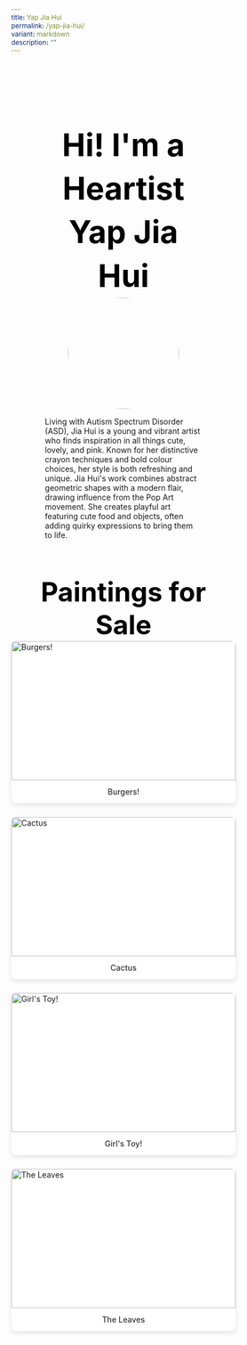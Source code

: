 ```yaml
---
title: Yap Jia Hui
permalink: /yap-jia-hui/
variant: markdown
description: ""
---
```

<style>
    @import url('https://fonts.googleapis.com/css2?family=Inter:wght@100..900&display=swap');
    
    * {
    margin: 0%;
    padding: 0;
    box-sizing: border-box;
    font-family: "Inter", sans-serif;
    }
    
    .bp-container{
    max-width: 1280px;
    width: 100%;
    }
    
        .has-float-btns{
    display:none;
    }
    
     html {
 width: 100% !important;
 }

 .col.is-offset-2,
 .col.is-offset-2-tablet {
 margin-left: 0% !important;
 width: 100% !important;
 }
    
    body .col.is-8, 
    body .col.is-8-tablet{
    width: 100% !important;
     margin-left: 0% !important;
    }

 body .content h1, body .content h2,body .content h3, body .content h4, body .content h5 {
 color: black !important;
}
    
    .hero {
    padding: 30px 0px;
    margin-top: -20px;
    width: 70%;
    margin: auto;
    }
    
        .hero_img{
    width: 200px !important;
    height: 200px !important;
    border-radius: 50%;
    object-fit: cover;
    object-position: center;
    display: block;
    margin: 0 auto;
    
    }
    
    .hero .canvass{
    width: 90%;
    }
    
            .bp-section-pagetitle{
        display: none;
        }
        
        .bp-section{
        padding: 0px !important;
        }
        
    
    .images_grid{ display: grid; grid-template-columns: repeat(auto-fit, minmax(250px, 1fr));
    gap: 25px;
    }

    .images_grid img{
    width: auto !important;
    height: auto !important;
    }
    
    /* General */
    body .canvass {
    width: 100%;
    margin-left: auto;
    margin-right: auto;
    }
    
    .relative {
    position: relative;
    }
    
    .text-end {
    text-align: end;
    }
    
    .text-center {
    text-align: center;
    }
    
    .main_heading {
    font-size: 3.5rem;
    line-height: 1.4;
    color: black !important;
    }
    
    .main_heading2 {
    font-size: 3rem;
        margin-top: 0 !important;
    color: black !important;
    }
    
    .section {
    padding: 70px 0px;
    }
    
    .button {
    background: white;
    border: 1.99px solid rgba(0, 0, 0, 1);
    border-radius: 20px;
    padding: 12.5px 30px;
    width: 45%;
    transition: 0.2s all ease;
    cursor: pointer;
    }
    
    .button:hover {
    background: black;
    color: white;
    }
    
    .flex {
    display: flex;
    }
    
    .justify-between {
    justify-content: space-between;
    }
    
    .bold {
    font-weight: bold;
    }
    
    .mt-5 {
    margin-top: 20px;
    }
    
    .relative{
    position: relative;
    }
    
    
    .bg_gray {
    background-color: rgba(244, 244, 244, 1);
    }
    
    .text-gray {
    color: rgb(78, 78, 78);
    }
   
    @media (max-width: 800px) {
    .images_grid{
    display: none
    }
    
    .hero{
    width: 100%;
    }
        .hero_img{
    width: 200px !important;
    height: 200px !important;
    border-radius: 50%;
    object-fit: cover;
    object-position: center;
    display: block;
    margin: 0 auto;
    
    }
       body .canvass{
        width: 90% !important;
        margin-left: auto;
        margin-right: auto;
        }
     
    .main_heading2 {
    font-size: 2rem;
    }
    }
    .hero h1{
    color: black !important;
    font-weight: bold;
    }
    .bp-container .row{
    width: 100%;
    margin-left: 0% !important;
    margin-right: 0% !important;
    }
    
    
    .painting_item {
    border-radius: 8px;
    overflow: hidden;
    box-shadow: 0 4px 8px rgba(0,0,0,0.1);
    transition: transform 0.3s ease, box-shadow 0.3s ease;
    background: white;
    }
    
    .painting_item:hover {
    transform: translateY(-5px);
    box-shadow: 0 6px 12px rgba(0,0,0,0.15);
    }
    
    .painting_item a {
    text-decoration: none;
    color: inherit;
    display: block;
    }
    
    .painting_item img {
    width: 100% !important;
    height: 250px !important;
    object-fit: cover;
    object-position: center;
    display: block;
    }
    
    .painting_title {
    padding: 12px;
    text-align: center;
    font-weight: 500;
    color: #333;
    margin: 0;
    }
</style>
<section style="width: 100%">
<div class="canvass">
<section class="hero">
<h1 class="text-center main_heading">Hi! I'm a Heartist<br>Yap Jia Hui</h1>
<img src="https://i.ibb.co/whCbTqNH/Yap-Jia-Hui.jpg" class="hero_img">
<p>Living with Autism Spectrum Disorder (ASD), Jia Hui is a young and vibrant artist who finds inspiration in all things cute, lovely, and pink. Known for her distinctive crayon techniques and bold colour choices, her style is both refreshing and unique. Jia Hui's work combines abstract geometric shapes with a modern flair, drawing influence from the Pop Art movement. She creates playful art featuring cute food and objects, often adding quirky expressions to bring them to life.</p>
</section>
<section style="width: 100%; padding-top: 20px;">
<div class="canvass">
<h2 class="text-center main_heading2">Paintings for Sale<br></h2>
<div class="paintings_grid images_grid">
<div class="painting_item">
<a target="_blank" href="https://shop.shapinghearts.cdc.gov.sg/products/burgers">
<img title="Burgers!" src="https://i.ibb.co/MkMgPYK3/JIAHUI-001-Burgers-320-W-x-420-H-x-20-Dmm.jpg" alt="Burgers!">
<p class="painting_title">Burgers!</p>
</a>
</div><div class="painting_item">
<a target="_blank" href="https://shop.shapinghearts.cdc.gov.sg/products/cactus">
<img title="Cactus" src="https://i.ibb.co/m53BrKs3/JIAHUI-002-Catus-320-W-x-450-H-x-20-Dmm.jpg" alt="Cactus">
<p class="painting_title">Cactus</p>
</a>
</div><div class="painting_item">
<a target="_blank" href="https://shop.shapinghearts.cdc.gov.sg/products/girls-toy">
<img title="Girl's Toy!" src="https://i.ibb.co/nN6BsS9y/JIAHUI-003-Girl-s-Toy-450-W-x-320-H-x-20-Dmm.jpg" alt="Girl's Toy!">
<p class="painting_title">Girl's Toy!</p>
</a>
</div><div class="painting_item">
<a target="_blank" href="https://shop.shapinghearts.cdc.gov.sg/products/the-leaves">
<img title="The Leaves" src="https://i.ibb.co/99QPYzYT/JIAHUI-004-The-Leaves-450-W-x-320-H-x-20-Dmm.jpg" alt="The Leaves">
<p class="painting_title">The Leaves</p>
</a>
</div>
</div>
</div>
</section>
</div>
</section>